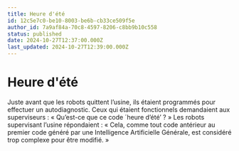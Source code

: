 ```yaml
---
title: Heure d'été
id: 12c5e7c0-be10-8003-be6b-cb33ce509f5e
author_id: 7a9af84a-70c8-4597-8206-c8bb9b10c558
status: published
date: 2024-10-27T12:37:00.000Z
last_updated: 2024-10-27T12:39:00.000Z
---
```


# Heure d'été


Juste avant que les robots quittent l’usine, ils étaient programmés pour effectuer un autodiagnostic.
Ceux qui étaient fonctionnels demandaient aux superviseurs :
« Qu’est-ce que ce code ´heure d’été’ ? »
Les robots supervisant l’usine répondaient :
« Cela, comme tout code antérieur au premier code généré par une Intelligence Artificielle Générale, est considéré trop complexe pour être modifié. »
